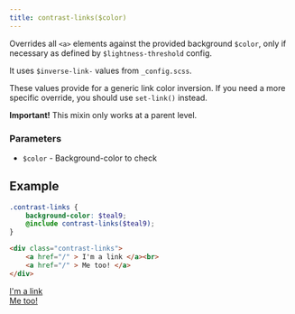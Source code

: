 ```yaml
---
title: contrast-links($color)
---
```


Overrides all `<a>` elements against the provided background `$color`, only if necessary as defined by `$lightness-threshold` config.

It uses `$inverse-link-` values from `_config.scss`. 

These values provide for a generic link color inversion. If you need a more specific override, you should use `set-link()` instead.

__Important!__ This mixin only works at a parent level.

### Parameters

- `$color` - Background-color to check

## Example

```scss
.contrast-links {
    background-color: $teal9;
    @include contrast-links($teal9);
}
```

```html
<div class="contrast-links">
    <a href="/" > I'm a link </a><br>
    <a href="/" > Me too! </a>
</div>
```

<div class="p contrast-links">
    <a href="/" > I'm a link </a><br>
    <a href="/" > Me too! </a>
</div>